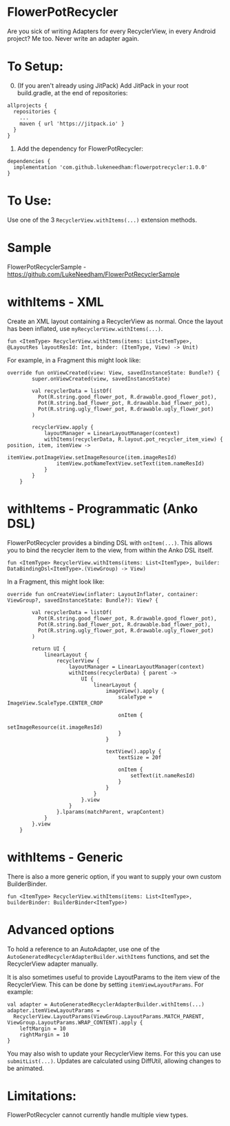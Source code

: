 # FlowerPotRecycler
Are you sick of writing Adapters for every RecyclerView, in every Android project? Me too. Never write an adapter again.

# To Setup:

0. (If you aren't already using JitPack) Add JitPack in your root build.gradle, at the end of repositories:

```
allprojects {
  repositories {
    ...
    maven { url 'https://jitpack.io' }
  }
}
```
  
1. Add the dependency for FlowerPotRecycler:

```
dependencies {
  implementation 'com.github.lukeneedham:flowerpotrecycler:1.0.0'
}
```

# To Use:
Use one of the 3 `RecyclerView.withItems(...)` extension methods.

# Sample
FlowerPotRecyclerSample - https://github.com/LukeNeedham/FlowerPotRecyclerSample

# withItems - XML
Create an XML layout containing a RecyclerView as normal. Once the layout has been inflated, use `myRecyclerView.withItems(...)`.

`fun <ItemType> RecyclerView.withItems(items: List<ItemType>, @LayoutRes layoutResId: Int, binder: (ItemType, View) -> Unit)`

For example, in a Fragment this might look like:

```
override fun onViewCreated(view: View, savedInstanceState: Bundle?) {
        super.onViewCreated(view, savedInstanceState)
       
        val recyclerData = listOf(
          Pot(R.string.good_flower_pot, R.drawable.good_flower_pot),
          Pot(R.string.bad_flower_pot, R.drawable.bad_flower_pot),
          Pot(R.string.ugly_flower_pot, R.drawable.ugly_flower_pot)
        )

        recyclerView.apply {
            layoutManager = LinearLayoutManager(context)
            withItems(recyclerData, R.layout.pot_recycler_item_view) { position, item, itemView ->
                itemView.potImageView.setImageResource(item.imageResId)
                itemView.potNameTextView.setText(item.nameResId)
            }
        }
    }
```

# withItems - Programmatic (Anko DSL)

FlowerPotRecycler provides a binding DSL with `onItem(...)`.
This allows you to bind the recycler item to the view, from within the Anko DSL itself.

`fun <ItemType> RecyclerView.withItems(items: List<ItemType>, builder: DataBindingDsl<ItemType>.(ViewGroup) -> View)`

In a Fragment, this might look like:
```
override fun onCreateView(inflater: LayoutInflater, container: ViewGroup?, savedInstanceState: Bundle?): View? {

        val recyclerData = listOf(
          Pot(R.string.good_flower_pot, R.drawable.good_flower_pot),
          Pot(R.string.bad_flower_pot, R.drawable.bad_flower_pot),
          Pot(R.string.ugly_flower_pot, R.drawable.ugly_flower_pot)
        )

        return UI {
            linearLayout {
                recyclerView {
                    layoutManager = LinearLayoutManager(context)
                    withItems(recyclerData) { parent ->
                        UI {
                            linearLayout {
                                imageView().apply {
                                    scaleType = ImageView.ScaleType.CENTER_CROP

                                    onItem {
                                        setImageResource(it.imageResId)
                                    }
                                }

                                textView().apply {
                                    textSize = 20f

                                    onItem {
                                        setText(it.nameResId)
                                    }
                                }
                            }
                        }.view
                    }
                }.lparams(matchParent, wrapContent)
            }
        }.view
    }
```

# withItems - Generic

There is also a more generic option, if you want to supply your own custom BuilderBinder.

`fun <ItemType> RecyclerView.withItems(items: List<ItemType>, builderBinder: BuilderBinder<ItemType>)`

# Advanced options

To hold a reference to an AutoAdapter, use one of the `AutoGeneratedRecyclerAdapterBuilder.withItems` functions, and set the RecyclerView adapter manually. 

It is also sometimes useful to provide LayoutParams to the item view of the RecyclerView. This can be done by setting `itemViewLayoutParams`. For example:

```
val adapter = AutoGeneratedRecyclerAdapterBuilder.withItems(...)
adapter.itemViewLayoutParams =
  RecyclerView.LayoutParams(ViewGroup.LayoutParams.MATCH_PARENT, ViewGroup.LayoutParams.WRAP_CONTENT).apply {
    leftMargin = 10
    rightMargin = 10
}
```

You may also wish to update your RecyclerView items. For this you can use `submitList(...)`. Updates are calculated using DiffUtil, allowing changes to be animated.

# Limitations:

FlowerPotRecycler cannot currently handle multiple view types.
